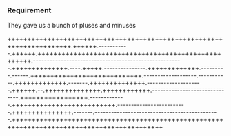### Requirement
They gave us a bunch of pluses and minuses

++++++++++++++++++++++++++++++++++++++++++++++++++++++++++++++++++++++.++++++.-----------.++++++.++++++++++++++++++++++++++++++++++++++++++++++++++++.------------------------------------------------------.++++++++++++++.----.+++++.---------------.+++++++++++++.---------.------.++++++++++++++++++++++++++++.-------------------.-----------.+++++++++++++.-------.++++++++++++++.--------------------.++++++.--.++++++++++++++.++++++++++++.------------------------------.+++++++++++++++++.-------------.++++++++++++++++++++++++++.-------------------------.+++++++++++++++.-------.---------------------------------------------.++++++++++++++++++++++++++++++++++++++++++++++++++++++++++++++++++++++++++++++++++++++++++++
